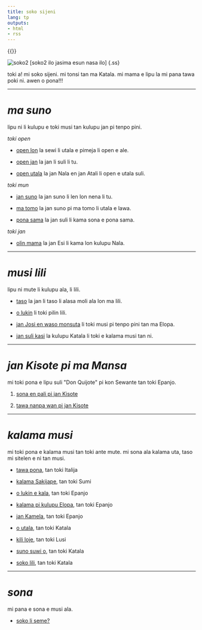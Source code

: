 ```yaml
---
title: soko sijeni
lang: tp
outputs:
- html
- rss
---
```


{{<rss link="/tp/index.xml">}}

![soko2 [soko2 ilo jasima esun nasa ilo]](/media/ss.png)
{.ss}

toki a! mi soko sijeni. mi tonsi tan ma Katala. mi mama e lipu la mi pana tawa poki ni. awen o pona!!!

---

# _ma suno_

lipu ni li kulupu e toki musi tan kulupu jan pi tenpo pini.

_toki open_

* [open lon](open-lon) la sewi li utala e pimeja li open e ale.

* [open jan](open-jan) la jan li suli li tu.

* [open utala](open-utala) la jan Nala en jan Atali li open e utala suli.

_toki mun_

* [jan suno](jan-suno) la jan suno li len lon nena li tu.

* [ma tomo](ma-tomo) la jan suno pi ma tomo li utala e lawa.

* [pona sama](pona-sama) la jan suli li kama sona e pona sama.

_toki jan_

* [olin mama](olin-mama) la jan Esi li kama lon kulupu Nala.

---

# _musi lili_

lipu ni mute li kulupu ala, li lili.  

* [taso](taso) la jan li taso li alasa moli ala lon ma lili.

* [o lukin](o-lukin) li toki pilin lili.

* [jan Josi en waso monsuta](jan-josi-en-waso-monsuta) li toki musi pi tenpo pini tan ma Elopa.

* [jan suli kasi](jan-suli) la kulupu Katala li toki e kalama musi tan ni.

---

# _jan Kisote pi ma Mansa_

mi toki pona e lipu suli "Don Quijote" pi kon Sewante tan toki Epanjo.

1) [sona en pali pi jan Kisote](jan-kisote-1)

1) [tawa nanpa wan pi jan Kisote](jan-kisote-2)

---


# _kalama musi_

mi toki pona e kalama musi tan toki ante mute. mi sona ala kalama uta, taso mi sitelen e ni tan musi.

* [tawa pona](tawa-pona), tan toki Italija

* [kalama Sakijape](kalama-sakijape), tan toki Sumi

* [o lukin e kala](kala), tan toki Epanjo

* [kalama pi kulupu Elopa](elopa), tan toki Epanjo

* [jan Kamela](jan-kamela), tan toki Epanjo

* [o utala](o-utala), tan toki Katala

* [kili loje](kili-loje), tan toki Lusi

* [suno suwi o](suno), tan toki Katala

* [soko lili](soko-lili), tan toki Katala

---

# _sona_

mi pana e sona e musi ala.

* [soko li seme?](soko-li-seme)